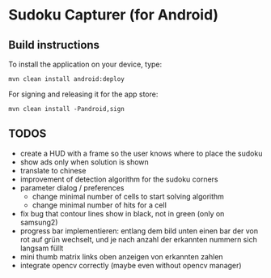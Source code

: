 # Sudoku Capturer (for Android)

## Build instructions

To install the application on your device, type:

    mvn clean install android:deploy

For signing and releasing it for the app store:

    mvn clean install -Pandroid,sign

## TODOS

- create a HUD with a frame so the user knows where to place the sudoku
- show ads only when solution is shown
- translate to chinese
- improvement of detection algorithm for the sudoku corners
- parameter dialog / preferences
  - change minimal number of cells to start solving algorithm
  - change minimal number of hits for a cell
- fix bug that contour lines show in black, not in green (only on samsung2)
- progress bar implementieren: entlang dem bild unten einen bar der von rot auf grün wechselt,
und je nach anzahl der erkannten nummern sich langsam füllt
- mini thumb matrix links oben anzeigen von erkannten zahlen
- integrate opencv correctly (maybe even without opencv manager)


